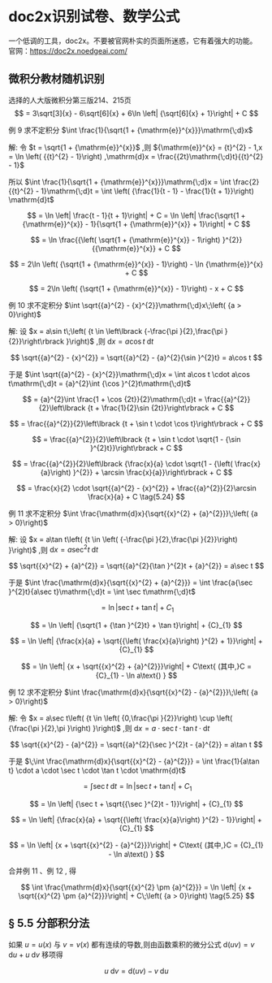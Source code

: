 # doc2x识别试卷、数学公式
一个低调的工具，doc2x。不要被官网朴实的页面所迷惑，它有着强大的功能。
官网：https://doc2x.noedgeai.com/

## 微积分教材随机识别
选择的人大版微积分第三版214、215页
$$
= 3\sqrt[3]{x} - 6\sqrt[6]{x} + 6\ln \left| {\sqrt[6]{x} + 1}\right|  + C
$$

例 9 求不定积分 $\int \frac{1}{\sqrt{1 + {\mathrm{e}}^{x}}}\mathrm{\;d}x$

解: 令 $t = \sqrt{1 + {\mathrm{e}}^{x}}$ ,则 ${\mathrm{e}}^{x} = {t}^{2} - 1,x = \ln \left( {{t}^{2} - 1}\right) ,\mathrm{d}x = \frac{{2t}\mathrm{\;d}t}{{t}^{2} - 1}$

所以 $\int \frac{1}{\sqrt{1 + {\mathrm{e}}^{x}}}\mathrm{\;d}x = \int \frac{2}{{t}^{2} - 1}\mathrm{\;d}t = \int \left( {\frac{1}{t - 1} - \frac{1}{t + 1}}\right) \mathrm{d}t$

$$
= \ln \left| \frac{t - 1}{t + 1}\right|  + C = \ln \left| \frac{\sqrt{1 + {\mathrm{e}}^{x}} - 1}{\sqrt{1 + {\mathrm{e}}^{x}} + 1}\right|  + C
$$

$$
= \ln \frac{{\left( \sqrt{1 + {\mathrm{e}}^{x}} - 1\right) }^{2}}{{\mathrm{e}}^{x}} + C
$$

$$
= 2\ln \left( {\sqrt{1 + {\mathrm{e}}^{x}} - 1}\right)  - \ln {\mathrm{e}}^{x} + C
$$

$$
= 2\ln \left( {\sqrt{1 + {\mathrm{e}}^{x}} - 1}\right)  - x + C
$$

例 10 求不定积分 $\int \sqrt{{a}^{2} - {x}^{2}}\mathrm{\;d}x\;\left( {a > 0}\right)$

解: 设 $x = a\sin t\;\left( {t \in  \left\lbrack  {-\frac{\pi }{2},\frac{\pi }{2}}\right\rbrack  }\right)$ ,则 $\mathrm{d}x = a\cos t\mathrm{\;d}t$

$$
\sqrt{{a}^{2} - {x}^{2}} = \sqrt{{a}^{2} - {a}^{2}{\sin }^{2}t} = a\cos t
$$

于是 $\int \sqrt{{a}^{2} - {x}^{2}}\mathrm{\;d}x = \int a\cos t \cdot  a\cos t\mathrm{\;d}t = {a}^{2}\int {\cos }^{2}t\mathrm{\;d}t$

$$
= {a}^{2}\int \frac{1 + \cos {2t}}{2}\mathrm{\;d}t = \frac{{a}^{2}}{2}\left\lbrack  {t + \frac{1}{2}\sin {2t}}\right\rbrack   + C
$$

$$
= \frac{{a}^{2}}{2}\left\lbrack  {t + \sin t \cdot  \cos t}\right\rbrack   + C
$$

$$
= \frac{{a}^{2}}{2}\left\lbrack  {t + \sin t \cdot  \sqrt{1 - {\sin }^{2}t}}\right\rbrack   + C
$$

$$
= \frac{{a}^{2}}{2}\left\lbrack  {\frac{x}{a} \cdot  \sqrt{1 - {\left( \frac{x}{a}\right) }^{2}} + \arcsin \frac{x}{a}}\right\rbrack   + C
$$

$$
= \frac{x}{2} \cdot  \sqrt{{a}^{2} - {x}^{2}} + \frac{{a}^{2}}{2}\arcsin \frac{x}{a} + C \tag{5.24}
$$

例 11 求不定积分 $\int \frac{\mathrm{d}x}{\sqrt{{x}^{2} + {a}^{2}}}\;\left( {a > 0}\right)$

解: 设 $x = a\tan t\left( {t \in  \left( {-\frac{\pi }{2},\frac{\pi }{2}}\right) }\right)$ ,则 $\mathrm{d}x = a{\sec }^{2}t\mathrm{\;d}t$

$$
\sqrt{{x}^{2} + {a}^{2}} = \sqrt{{a}^{2}{\tan }^{2}t + {a}^{2}} = a\sec t
$$

于是 $\int \frac{\mathrm{d}x}{\sqrt{{x}^{2} + {a}^{2}}} = \int \frac{a{\sec }^{2}t}{a\sec t}\mathrm{\;d}t = \int \sec t\mathrm{\;d}t$

$$
= \ln \left| {\sec t + \tan t}\right|  + {C}_{1}
$$

$$
= \ln \left| {\sqrt{1 + {\tan }^{2}t} + \tan t}\right|  + {C}_{1}
$$

$$
= \ln \left| {\frac{x}{a} + \sqrt{{\left( \frac{x}{a}\right) }^{2} + 1}}\right|  + {C}_{1}
$$

$$
= \ln \left| {x + \sqrt{{x}^{2} + {a}^{2}}}\right|  + C\text{ (其中,}C = {C}_{1} - \ln a\text{) }
$$

例 12 求不定积分 $\int \frac{\mathrm{d}x}{\sqrt{{x}^{2} - {a}^{2}}}\;\left( {a > 0}\right)$

解: 令 $x = a\sec t\left( {t \in  \left( {0,\frac{\pi }{2}}\right)  \cup  \left( {\frac{\pi }{2},\pi }\right) }\right)$ ,则 $\mathrm{d}x = a \cdot  \sec t \cdot  \tan t \cdot  \mathrm{d}t$

$$
\sqrt{{x}^{2} - {a}^{2}} = \sqrt{{a}^{2}{\sec }^{2}t - {a}^{2}} = a\tan t
$$

于是 $\;\int \frac{\mathrm{d}x}{\sqrt{{x}^{2} - {a}^{2}}} = \int \frac{1}{a\tan t} \cdot  a \cdot  \sec t \cdot  \tan t \cdot  \mathrm{d}t$

$$
= \int \sec t\mathrm{\;d}t = \ln \left| {\sec t + \tan t}\right|  + {C}_{1}
$$

$$
= \ln \left| {\sec t + \sqrt{{\sec }^{2}t - 1}}\right|  + {C}_{1}
$$

$$
= \ln \left| {\frac{x}{a} + \sqrt{{\left( \frac{x}{a}\right) }^{2} - 1}}\right|  + {C}_{1}
$$

$$
= \ln \left| {x + \sqrt{{x}^{2} - {a}^{2}}}\right|  + C\text{ (其中,}C = {C}_{1} - \ln a\text{) }
$$

合并例 11 、例 12 , 得

$$
\int \frac{\mathrm{d}x}{\sqrt{{x}^{2} \pm  {a}^{2}}} = \ln \left| {x + \sqrt{{x}^{2} \pm  {a}^{2}}}\right|  + C\;\left( {a > 0}\right)  \tag{5.25}
$$

## § 5.5 分部积分法

如果 $u = u\left( x\right)$ 与 $v = v\left( x\right)$ 都有连续的导数,则由函数乘积的微分公式 $\mathrm{d}\left( {uv}\right)  = v\mathrm{\;d}u + u\mathrm{\;d}v$ 移项得

$$
u\mathrm{\;d}v = \mathrm{d}\left( {uv}\right)  - v\mathrm{\;d}u
$$